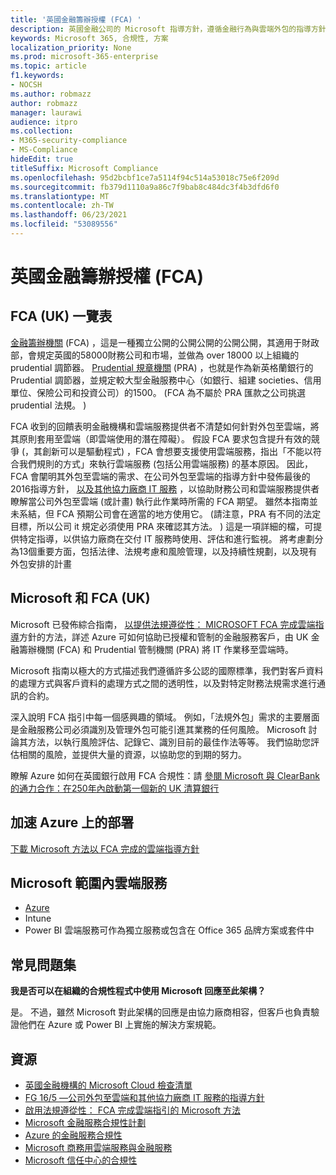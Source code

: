 ```yaml
---
title: '英國金融籌辦授權 (FCA) '
description: 英國金融公司的 Microsoft 指導方針，遵循金融行為與雲端外包的指導方針。
keywords: Microsoft 365, 合規性, 方案
localization_priority: None
ms.prod: microsoft-365-enterprise
ms.topic: article
f1.keywords:
- NOCSH
ms.author: robmazz
author: robmazz
manager: laurawi
audience: itpro
ms.collection:
- M365-security-compliance
- MS-Compliance
hideEdit: true
titleSuffix: Microsoft Compliance
ms.openlocfilehash: 95d2bcbf1ce7a5114f94c514a53018c75e6f209d
ms.sourcegitcommit: fb379d1110a9a86c7f9bab8c484dc3f4b3dfd6f0
ms.translationtype: MT
ms.contentlocale: zh-TW
ms.lasthandoff: 06/23/2021
ms.locfileid: "53089556"
---
```

# <a name="united-kingdom-financial-conduct-authority-fca"></a>英國金融籌辦授權 (FCA) 

## <a name="fca-uk-overview"></a>FCA (UK) 一覽表

[金融籌辦機關](https://www.fca.org.uk/) (FCA) ，這是一種獨立公開的公開公開的公開公開，其適用于財政部，會規定英國的58000財務公司和市場，並做為 over 18000 以上組織的 prudential 調節器。 [Prudential 規章機關](https://www.bankofengland.co.uk/pra/pages/default.aspx) (PRA) ，也就是作為新英格蘭銀行的 Prudential 調節器，並規定較大型金融服務中心（如銀行、組建 societies、信用單位、保險公司和投資公司）的1500。  (FCA 為不屬於 PRA 匯款之公司挑選 prudential 法規。 ) 

FCA 收到的回饋表明金融機構和雲端服務提供者不清楚如何針對外包至雲端，將其原則套用至雲端（即雲端使用的潛在障礙）。 假設 FCA 要求包含提升有效的競爭 (，其創新可以是驅動程式) ，FCA 會想要支援使用雲端服務，指出「不能以符合我們規則的方式」來執行雲端服務 (包括公用雲端服務) 的基本原因。 因此，FCA 會闡明其外包至雲端的需求、在公司外包至雲端的指導方針中發佈最後的2016指導方針， [以及其他協力廠商 IT 服務](https://www.fca.org.uk/publication/finalised-guidance/fg16-5.pdf) ，以協助財務公司和雲端服務提供者瞭解當公司外包至雲端 (或計畫) 執行此作業時所需的 FCA 期望。 雖然本指南並未系結，但 FCA 預期公司會在適當的地方使用它。  (請注意，PRA 有不同的法定目標，所以公司 it 規定必須使用 PRA 來確認其方法。 ) 這是一項詳細的檔，可提供特定指導，以供協力廠商在交付 IT 服務時使用、評估和進行監視。 將考慮劃分為13個重要方面，包括法律、法規考慮和風險管理，以及持續性規劃，以及現有外包安排的計畫

## <a name="microsoft-and-fca-uk"></a>Microsoft 和 FCA (UK) 

Microsoft 已發佈綜合指南， [以提供法規遵從性： MICROSOFT FCA 完成雲端指導](https://go.microsoft.com/fwlink/p/?linkid=2101561)方針的方法，詳述 Azure 可如何協助已授權和管制的金融服務客戶，由 UK 金融籌辦機關 (FCA) 和 Prudential 管制機關 (PRA) 將 IT 作業移至雲端時。

Microsoft 指南以極大的方式描述我們遵循許多公認的國際標準，我們對客戶資料的處理方式與客戶資料的處理方式之間的透明性，以及對特定財務法規需求進行通訊的合約。

深入說明 FCA 指引中每一個感興趣的領域。 例如，「法規外包」需求的主要層面是金融服務公司必須識別及管理外包可能引進其業務的任何風險。 Microsoft 討論其方法，以執行風險評估、記錄它、識別目前的最佳作法等等。 我們協助您評估相關的風險，並提供大量的資源，以協助您的到期的努力。

瞭解 Azure 如何在英國銀行啟用 FCA 合規性：請 [參閱 Microsoft 與 ClearBank 的通力合作：在250年內啟動第一個新的 UK 清算銀行](https://customers.microsoft.com/story/microsoft-collaborates-with-clearbank)

## <a name="accelerate-your-deployment-on-azure"></a>加速 Azure 上的部署

[下載 Microsoft 方法以 FCA 完成的雲端指導方針](https://go.microsoft.com/fwlink/p/?linkid=2101561)

## <a name="microsoft-in-scope-cloud-services"></a>Microsoft 範圍內雲端服務

- [Azure](https://aka.ms/AzureCompliance)
- Intune
- Power BI 雲端服務可作為獨立服務或包含在 Office 365 品牌方案或套件中

## <a name="frequently-asked-questions"></a>常見問題集

**我是否可以在組織的合規性程式中使用 Microsoft 回應至此架構？**

是。 不過，雖然 Microsoft 對此架構的回應是由協力廠商相容，但客戶也負責驗證他們在 Azure 或 Power BI 上實施的解決方案規範。

## <a name="resources"></a>資源

- [英國金融機構的 Microsoft Cloud 檢查清單](https://aka.ms/Azure-UK-compliance)
- [FG 16/5 —公司外包至雲端和其他協力廠商 IT 服務的指導方針](https://www.fca.org.uk/publication/finalised-guidance/fg16-5.pdf)
- [啟用法規遵從性： FCA 完成雲端指引的 Microsoft 方法](https://go.microsoft.com/fwlink/p/?linkid=2101561)
- [Microsoft 金融服務合規性計劃](https://www.microsoft.com/download/details.aspx?id=55332)
- [Azure 的金融服務合規性](https://azure.microsoft.com/resources/videos/azurecon-2015-financial-services-compliance-in-azure/)
- [Microsoft 商務用雲端服務與金融服務](https://www.microsoft.com/trustcenter/cloudservices/financialservices)
- [Microsoft 信任中心的合規性](https://www.microsoft.com/trust-center/compliance/compliance-overview)
